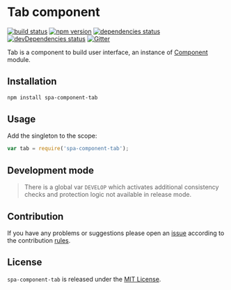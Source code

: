 Tab component
=============

[![build status](https://img.shields.io/travis/spasdk/component-tab.svg?style=flat-square)](https://travis-ci.org/spasdk/component-tab)
[![npm version](https://img.shields.io/npm/v/spa-component-tab.svg?style=flat-square)](https://www.npmjs.com/package/spa-component-tab)
[![dependencies status](https://img.shields.io/david/spasdk/component-tab.svg?style=flat-square)](https://david-dm.org/spasdk/component-tab)
[![devDependencies status](https://img.shields.io/david/dev/spasdk/component-tab.svg?style=flat-square)](https://david-dm.org/spasdk/component-tab?type=dev)
[![Gitter](https://img.shields.io/badge/gitter-join%20chat-blue.svg?style=flat-square)](https://gitter.im/DarkPark/spasdk)


Tab is a component to build user interface, an instance of [Component](https://github.com/spasdk/component) module.


## Installation ##

```bash
npm install spa-component-tab
```


## Usage ##

Add the singleton to the scope:

```js
var tab = require('spa-component-tab');
```


## Development mode ##

> There is a global var `DEVELOP` which activates additional consistency checks and protection logic not available in release mode.


## Contribution ##

If you have any problems or suggestions please open an [issue](https://github.com/spasdk/component-tab/issues)
according to the contribution [rules](.github/contributing.md).


## License ##

`spa-component-tab` is released under the [MIT License](license.md).
